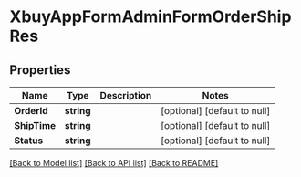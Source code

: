 # XbuyAppFormAdminFormOrderShipRes

## Properties
Name | Type | Description | Notes
------------ | ------------- | ------------- | -------------
**OrderId** | **string** |  | [optional] [default to null]
**ShipTime** | **string** |  | [optional] [default to null]
**Status** | **string** |  | [optional] [default to null]

[[Back to Model list]](../README.md#documentation-for-models) [[Back to API list]](../README.md#documentation-for-api-endpoints) [[Back to README]](../README.md)

